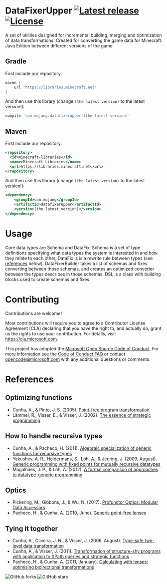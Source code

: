 # DataFixerUpper [![Latest release](https://img.shields.io/github/release/Mojang/DataFixerUpper.svg)](https://github.com/Mojang/DataFixerUpper/releases/latest) [![License](https://img.shields.io/github/license/Mojang/DataFixerUpper.svg)](https://github.com/Mojang/DataFixerUpper/blob/master/LICENSE)
A set of utilities designed for incremental building, merging and optimization of data transformations. Created for converting the game data for Minecraft: Java Edition between different versions of the game.

## Gradle
First include our repository:
```groovy
maven {
    url "https://libraries.minecraft.net"
}
```

And then use this library (change `(the latest version)` to the latest version!):
```groovy
compile 'com.mojang:datafixerupper:(the latest version)'
```

## Maven
First include our repository:
```xml
<repository>
  <id>minecraft-libraries</id>
  <name>Minecraft Libraries</name>
  <url>https://libraries.minecraft.net</url>
</repository>
```

And then use this library (change `(the latest version)` to the latest version!):
```xml
<dependency>
    <groupId>com.mojang</groupId>
    <artifactId>datafixerupper</artifactId>
    <version>(the latest version)</version>
</dependency>
```

# Usage
Core data types are Schema and DataFix: Schema is a set of type definitions specifying what data types the system is interested in and how they relate to each other, DataFix is is a rewrite rule between types (see [references](#references) below). DataFixerBuilder takes a list of schemas and fixes converting between those schemas, and creates an optimized converter between the types describes in those schemas. DSL is a class with building blocks used to create schemas and fixes.

# Contributing
Contributions are welcome!

Most contributions will require you to agree to a Contributor License Agreement (CLA) declaring that you have the right to,
and actually do, grant us the rights to use your contribution. For details, visit https://cla.microsoft.com.

This project has adopted the [Microsoft Open Source Code of Conduct](https://opensource.microsoft.com/codeofconduct/).
For more information see the [Code of Conduct FAQ](https://opensource.microsoft.com/codeofconduct/faq/) or
contact [opencode@microsoft.com](mailto:opencode@microsoft.com) with any additional questions or comments.

# References
## Optimizing functions
  - Cunha, A., & Pinto, J. S. (2005). [Point-free program transformation](https://haslab.uminho.pt/alcino/files/pfpt.pdf)
  - Lämmel, R., Visser, E., & Visser, J. (2002). [The essence of strategic programming](https://www.researchgate.net/publication/277289331_The_Essence_of_Strategic_Programming)

## How to handle recursive types
  - Cunha, A., & Pacheco, H. (2011). [Algebraic specialization of generic functions for recursive types](http://alfa.di.uminho.pt/~hpacheco/publications/msfp08.pdf)
  - Yakushev, A. R., Holdermans, S., Löh, A., & Jeuring, J. (2009, August). [Generic programming with fixed points for mutually recursive datatypes](https://www.andres-loeh.de/Rec/MutualRec.pdf)
  - Magalhães, J. P., & Löh, A. (2012). [A formal comparison of approaches to datatype-generic programming](https://arxiv.org/abs/1202.2920)

## Optics
  - Pickering, M., Gibbons, J., & Wu, N. (2017). [Profunctor Optics: Modular Data Accessors](https://arxiv.org/abs/1703.10857)
  - Pacheco, H., & Cunha, A. (2010, June). [Generic point-free lenses](http://alfa.di.uminho.pt/~hpacheco/publications/mpc10.pdf)

## Tying it together
  - Cunha, A., Oliveira, J. N., & Visser, J. (2006, August). [Type-safe two-level data transformation](https://pdfs.semanticscholar.org/7274/d3b311e8bbbe9011f6f1ef0232901886a6c5.pdf)
  - Cunha, A., & Visser, J. (2011). [Transformation of structure-shy programs with application to XPath queries and strategic functions](https://www.researchgate.net/publication/220131555_Transformation_of_structure-shy_programs_with_application_to_XPath_queries_and_strategic_functions)
  - Pacheco, H., & Cunha, A. (2011, January). [Calculating with lenses: optimising bidirectional transformations](https://dl.acm.org/citation.cfm?id=1929501.1929520)

![GitHub forks](https://img.shields.io/github/forks/Mojang/DataFixerUpper.svg?style=social&label=Fork) ![GitHub stars](https://img.shields.io/github/stars/Mojang/DataFixerUpper.svg?style=social&label=Stars)
